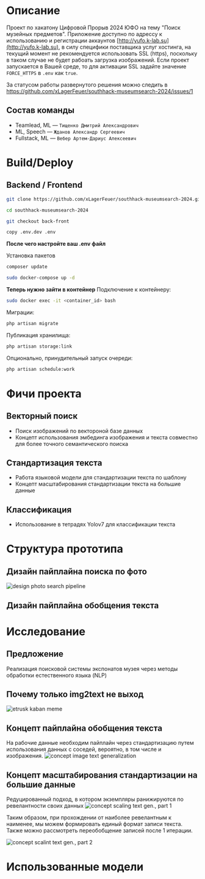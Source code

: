 # Описание

Проект по хакатону Цифровой Прорыв 2024 ЮФО на тему "Поиск музейных предметов". Приложение доступно по адрессу к использованию и регистрации аккаунтов [http://yufo.k-lab.su](http://yufo.k-lab.su), в силу специфики поставщика услуг хостинга, на текущий момент не рекомендуется использовать SSL (https), поскольку в таком случае не будет рабоать загрузка изображений. Если проект запускается в Вашей среде, то для активации SSL задайте значение `FORCE_HTTPS` в `.env` как `true`.

За статусом работы развернутого решения можно следить в https://github.com/xLagerFeuer/southhack-museumsearch-2024/issues/1

## Состав команды

- Teamlead, ML — `Тищенко Дмитрий Александрович`
- ML, Speech — `Жданов Александр Сергеевич`
- Fullstack, ML — `Вебер Артем-Дариус Алексеевич`

# Build/Deploy

<!-- TODO: Дариусу расписать -->
## Backend / Frontend
```bash
git clone https://github.com/xLagerFeuer/southhack-museumsearch-2024.git
```

```bash
cd southhack-museumsearch-2024
```

```bash
git checkout back-front
```

```bash
copy .env.dev .env
```

**После чего настройте ваш .env файл**

Установка пакетов
```bash
composer update
```

```bash
sudo docker-compose up -d
```

**Теперь нужно зайти в контейнер**
Подключение к контейнеру:
```bash
sudo docker exec -it <container_id> bash
```

Миграции:
```bash
php artisan migrate
```

Публикация хранилища:
```bash
php artisan storage:link
```

Опционально, принудительный запуск очереди:
```bash
php artisan schedule:work
```

# Фичи проекта

## Векторный поиск

- Поиск изображений по вектороной базе данных
- Концепт использования эмбединга изображения и текста совместно для более точного семантического поиска

## Стандартизация текста

- Работа языковой модели для стандартизации текста по шаблону
- Концепт масштабирования стандартизации текста на большие данные

## Классификация

- Использование в тетрадях Yolov7 для классификации текста
<!-- TODO: уточнить -->

# Структура прототипа

## Дизайн пайплайна поиска по фото

![design photo search pipeline](docs/assets/hack-cp-2024-apri-search-pipeline.drawio.png)

## Дизайн пайплайна обобщения текста
<!-- TODO: добавить -->

# Исследование

## Предложение

Реализация поисковой системы экспонатов музея через методы обработки естественного языка (NLP)

## Почему только img2text не выход

![etrusk kaban meme](docs/assets/etrusk_kaban.png)

## Концепт пайплайна обобщения текста

На рабочие данные необходим пайплайн через стандартизацию путем использования данных с соседей, вероятно, в том числе и изображения.
![concept image text generalization](docs/assets/hack-cp-2024-april-generalize.drawio.png)

## Концепт масштабирования стандартизации на большие данные

Редуцированный подход, в котором экземпляры ранижируются по ревелантности своих данных
![concept scaling text gen., part 1](docs/assets/hack-cp-2024-april-scale-standartization-concept_1.drawio.png)

Таким образом, при прохождении от наиболее ревелантным к наименее, мы можем формировать единый формат записи текста. Также можно рассмотреть переобобщение записей после 1 итерации.

![concept scalint text gen., part 2](docs/assets/hack-cp-2024-april-scale-standartization-concept_2.drawio.png)

# Использованные модели
<!-- TODO: добавить ссылки на модели -->
